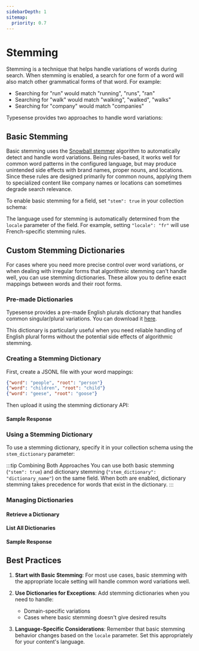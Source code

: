 ```yaml
---
sidebarDepth: 1
sitemap:
  priority: 0.7
---
```


# Stemming

Stemming is a technique that helps handle variations of words during search. When stemming is enabled, a search for one form of a word will also match other grammatical forms of that word. For example:

- Searching for "run" would match "running", "runs", "ran"
- Searching for "walk" would match "walking", "walked", "walks"
- Searching for "company" would match "companies"

Typesense provides two approaches to handle word variations:

## Basic Stemming

Basic stemming uses the [Snowball stemmer](https://snowballstem.org/) algorithm to automatically detect and handle word variations. Being rules-based, it works well for common word patterns in the configured language, but may produce unintended side effects with brand names, proper nouns, and locations. Since these rules are designed primarily for common nouns, applying them to specialized content like company names or locations can sometimes degrade search relevance.

To enable basic stemming for a field, set `"stem": true` in your collection schema:

<Tabs :tabs="['Shell']">
  <template v-slot:Shell>

```bash
curl "http://localhost:8108/collections" -X POST \
-H "Content-Type: application/json" \
-H "X-TYPESENSE-API-KEY: ${TYPESENSE_API_KEY}" -d '{
  "name": "companies",
  "fields": [
    {"name": "description", "type": "string", "stem": true}
  ]
}'
```

  </template>
</Tabs>

The language used for stemming is automatically determined from the `locale` parameter of the field. For example, setting `"locale": "fr"` will use French-specific stemming rules.

## Custom Stemming Dictionaries

For cases where you need more precise control over word variations, or when dealing with irregular forms that algorithmic stemming can't handle well, you can use stemming dictionaries. These allow you to define exact mappings between words and their root forms.

### Pre-made Dictionaries

Typesense provides a pre-made English plurals dictionary that handles common singular/plural variations. You can download it [here](https://dl.typesense.org/data/stemming/plurals_en_v1.jsonl). 

This dictionary is particularly useful when you need reliable handling of English plural forms without the potential side effects of algorithmic stemming.

### Creating a Stemming Dictionary

First, create a JSONL file with your word mappings:

```json
{"word": "people", "root": "person"}
{"word": "children", "root": "child"}
{"word": "geese", "root": "goose"}
```

Then upload it using the stemming dictionary API:

<Tabs :tabs="['Shell']">
  <template v-slot:Shell>

```bash
curl "http://localhost:8108/stemming/dictionaries/import?id=irregular-plurals" \
-X POST \
-H "Content-Type: application/json" \
-H "X-TYPESENSE-API-KEY: ${TYPESENSE_API_KEY}" \
--data-binary @dictionary.jsonl
```

  </template>
</Tabs>

#### Sample Response

<Tabs :tabs="['JSON']">
  <template v-slot:JSON>

```json
{
  "id": "irregular-plurals",
  "words": [
    {"root": "person", "word": "people"},
    {"root": "child", "word": "children"},
    {"root": "goose", "word": "geese"}
  ]
}
```

  </template>
</Tabs>

### Using a Stemming Dictionary

To use a stemming dictionary, specify it in your collection schema using the `stem_dictionary` parameter:

<Tabs :tabs="['Shell']">
  <template v-slot:Shell>

```bash
curl "http://localhost:8108/collections" -X POST \
-H "Content-Type: application/json" \
-H "X-TYPESENSE-API-KEY: ${TYPESENSE_API_KEY}" -d '{
  "name": "companies",
  "fields": [
    {"name": "title", "type": "string", "stem_dictionary": "irregular-plurals"}
  ]
}'
```

  </template>
</Tabs>

:::tip Combining Both Approaches
You can use both basic stemming (`"stem": true`) and dictionary stemming (`"stem_dictionary": "dictionary_name"`) on the same field. When both are enabled, dictionary stemming takes precedence for words that exist in the dictionary.
:::

### Managing Dictionaries

#### Retrieve a Dictionary

<Tabs :tabs="['Shell']">
  <template v-slot:Shell>

```bash
curl -H "X-TYPESENSE-API-KEY: ${TYPESENSE_API_KEY}" \
"http://localhost:8108/stemming/dictionaries/irregular-plurals"
```

  </template>
</Tabs>

#### List All Dictionaries

<Tabs :tabs="['Shell']">
  <template v-slot:Shell>

```bash
curl -H "X-TYPESENSE-API-KEY: ${TYPESENSE_API_KEY}" \
"http://localhost:8108/stemming/dictionaries"
```

  </template>
</Tabs>

#### Sample Response

<Tabs :tabs="['JSON']">
  <template v-slot:JSON>

```json
{
  "dictionaries": ["irregular-plurals", "company-terms"]
}
```

  </template>
</Tabs>

## Best Practices

1. **Start with Basic Stemming**: For most use cases, basic stemming with the appropriate locale setting will handle common word variations well.

2. **Use Dictionaries for Exceptions**: Add stemming dictionaries when you need to handle:
   - Domain-specific variations
   - Cases where basic stemming doesn't give desired results

3. **Language-Specific Considerations**: Remember that basic stemming behavior changes based on the `locale` parameter. Set this appropriately for your content's language.
